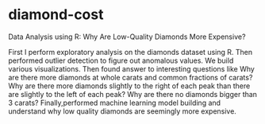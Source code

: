 # diamond-cost
Data Analysis using R: Why Are Low-Quality Diamonds More Expensive?

First I perform exploratory analysis on the diamonds dataset using R. 
Then performed outlier detection to figure out anomalous values. We build various visualizations. 
Then found answer to  interesting questions like Why are there more diamonds at whole carats and common fractions of carats? Why are there more diamonds slightly to the right of each peak than there are slightly to the left of each peak? Why are there no diamonds bigger than 3 carats? Finally,performed machine learning model building and understand why low quality diamonds are seemingly more expensive.

